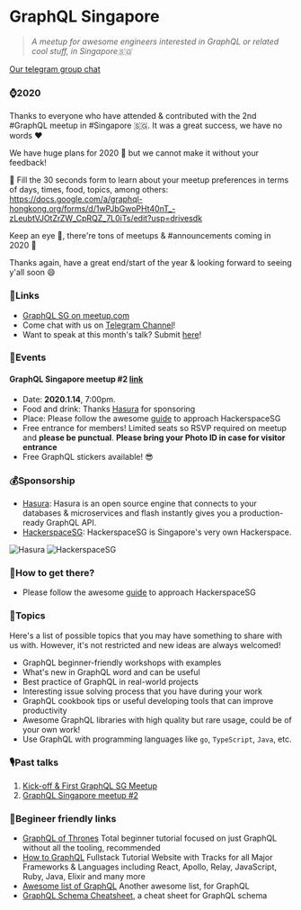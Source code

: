 # GraphQL Singapore

> _A meetup for awesome engineers interested in GraphQL or related cool stuff, in Singapore🇸🇬_

[Our telegram group chat](https://t.me/graphqlsg)

### ⌚️2020

Thanks to everyone who have attended & contributed with the 2nd #GraphQL meetup in #Singapore 🇸🇬. It was a great success, we have no words ❤️

We have huge plans for 2020 🎉 but we cannot make it without your feedback!

🙏 Fill the 30 seconds form to learn about your meetup preferences in terms of days, times, food, topics, among others:
https://docs.google.com/a/graphql-hongkong.org/forms/d/1wPJbGwoPHt40nT_-zLeubtVJOtZrZW_CpRQZ_7L0iTs/edit?usp=drivesdk

Keep an eye 👀, there're tons of meetups & #announcements coming in 2020 🎉

Thanks again, have a great end/start of the year & looking forward to seeing y'all soon 😄

### 🧷Links

+ [GraphQL SG on meetup.com](https://www.meetup.com/graphQL-SG/)
+ Come chat with us on [Telegram Channel](https://t.me/graphqlsg)!
+ Want to speak at this month's talk? Submit [here](https://github.com/graphql-sg/graphql-sg.github.io/issues/3)! 

### 🎡Events

#### GraphQL Singapore meetup #2 [link](https://www.meetup.com/GraphQL-SG/)
+ Date: **2020.1.14**, 7:00pm.
+ Food and drink: Thanks [Hasura](https://hasura.io/) for sponsoring
+ Place: Please follow the awesome [guide](https://hackerspace.sg/location/) to approach HackerspaceSG
+ Free entrance for members! Limited seats so RSVP required on meetup and **please be punctual**. **Please bring your Photo ID in case for visitor entrance**
+ Free GraphQL stickers available! 😎

### 💰Sponsorship
+ [Hasura](https://hasura.io/): Hasura is an open source engine that connects to your databases & microservices and flash instantly gives you a production-ready GraphQL API.
+ [HackerspaceSG](https://hackerspace.sg/): HackerspaceSG is Singapore's very own Hackerspace.

![Hasura](https://avatars1.githubusercontent.com/u/13966722?s=200&v=4)
![HackerspaceSG](https://hackerspace.sg/imgs/banner.png)

### 📍How to get there?
+ Please follow the awesome [guide](https://hackerspace.sg/location/) to approach HackerspaceSG

### 📰Topics
Here's a list of possible topics that you may have something to share with us with. However, it's not restricted and new ideas are always welcomed!

+ GraphQL beginner-friendly workshops with examples
+ What's new in GraphQL word and can be useful
+ Best practice of GraphQL in real-world projects
+ Interesting issue solving process that you have during your work
+ GraphQL cookbook tips or useful developing tools that can improve productivity
+ Awesome GraphQL libraries with high quality but rare usage, could be of your own work!
+ Use GraphQL with programming languages like `go`, `TypeScript`, `Java`, etc.

### 🎙️Past talks
1. [Kick-off & First GraphQL SG Meetup](https://www.meetup.com/graphQL-SG/events/263455465/)
2. [GraphQL Singapore meetup #2](https://www.meetup.com/GraphQL-SG/events/267262157/)

### 🏫Begineer friendly links
+ [GraphQL of Thrones](https://graphql-of-thrones.herokuapp.com/) Total beginner tutorial focused on just GraphQL without all the tooling, recommended
+ [How to GraphQL](https://www.howtographql.com) Fullstack Tutorial Website with Tracks for all Major Frameworks & Languages including React, Apollo, Relay, JavaScript, Ruby, Java, Elixir and many more 
+ [Awesome list of GraphQL](https://github.com/chentsulin/awesome-graphql) Another awesome list, for GraphQL
+ [GraphQL Schema Cheatsheet](https://github.com/sogko/graphql-schema-language-cheat-sheet), a cheat sheet for GraphQL schema
